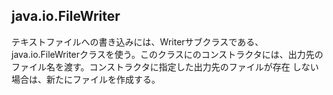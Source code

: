 ## java.io.FileWriter

テキストファイルへの書き込みには、Writerサブクラスである、java.io.FileWriterクラスを使う。このクラスにのコンストラクタには、出力先のファイル名を渡す。コンストラクタに指定した出力先のファイルが存在
しない場合は、新たにファイルを作成する。

